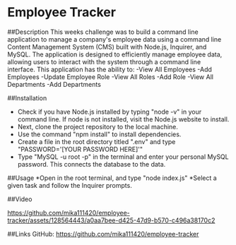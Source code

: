 # Employee Tracker

##Description
This weeks challenge was to build a command line application to manage a company's employee data using a command line Content Management System (CMS) built with Node.js, Inquirer, and MySQL. The application is designed to efficiently manage employee data, allowing users to interact with the system through a command line interface. This application has the ability to:
-View All Employees
-Add Employees
-Update Employee Role
-View All Roles
-Add Role
-View All Departments
-Add Departments


##Installation 
* Check if you have Node.js installed by typing "node -v" in your command line. If node is not installed, visit the Node.js website to install.
* Next, clone the project repository to the local machine.
* Use the command "npm install" to install dependencies.
* Create a file in the root directory titled ".env" and type "PASSWORD='[YOUR PASSWORD HERE]'"
* Type "MySQL -u root -p" in the terminal and enter your personal MySQL password. This connects the database to the data.

##Usage
*Open in the root terminal, and type "node index.js"
*Select a given task and follow the Inquirer prompts.

##Video

https://github.com/mika111420/employee-tracker/assets/128564443/a0aa7bee-d425-47d9-b570-c496a38170c2


##Links
GitHub: https://github.com/mika111420/employee-tracker
